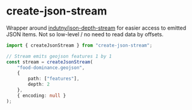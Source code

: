 # create-json-stream

Wrapper around [indutny/json-depth-stream](https://github.com/indutny/json-depth-stream) for easier access to emitted JSON items. Not so low-level / no need to read data by offsets.

```ts
import { createJsonStream } from "create-json-stream";

// Stream emits geojson features 1 by 1
const stream = createJsonStream(
    "food-dominance.geojson",
    {
        path: ["features"],
        depth: 2
    },
    { encoding: null }
);
```
